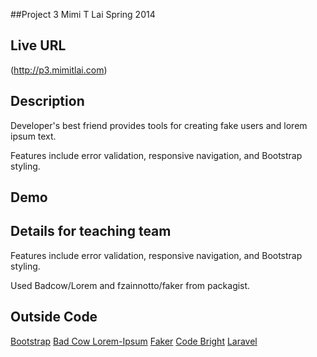 ##Project 3
Mimi T Lai
Spring 2014

## Live URL
(http://p3.mimitlai.com)

## Description
Developer's best friend provides tools for creating fake users and lorem ipsum text.

Features include error validation, responsive navigation, and Bootstrap styling.

## Demo

## Details for teaching team
Features include error validation, responsive navigation, and Bootstrap styling.

Used Badcow/Lorem and fzainnotto/faker from packagist.

## Outside Code

[Bootstrap](http://getbootstrap.com/)
[Bad Cow Lorem-Ipsum](https://packagist.org/packages/badcow/lorem-ipsum)
[Faker](https://packagist.org/packages/fzaninotto/faker)
[Code Bright](http://daylerees.com/codebright)
[Laravel](http://laravel.com/docs/4.2/)


